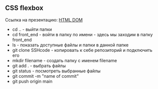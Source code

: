 
## CSS flexbox

Ссылка на презентацию: [HTML DOM](https://github.com/ait-tr/cohort22/blob/main/front_end/lesson_11/js-dom.pdf)  

- cd .. - выйти папки
- cd front_end  - войти в папку по имени - здесь мы заходим в папку front_end
- ls - показать доступные файлы и папки в данной папке
- git clone SSHcode - копировать к себе репозиторий и подключить его
- mkdir filename - создать папку с именем filename
- git add . - выбрать файлы 
- git status - посмотреть выбранные файлы
- git commit -m "name of commit"
- git push origin main


